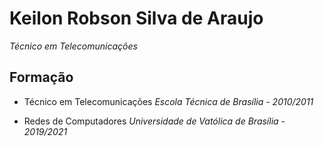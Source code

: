 # Keilon Robson Silva de Araujo

_Técnico em Telecomunicações_

## Formação

* Técnico em Telecomunicações
   _Escola Técnica de Brasília - 2010/2011_
  
 * Redes de Computadores
    _Universidade de Vatólica de Brasília - 2019/2021_

